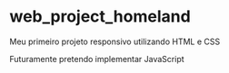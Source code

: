 # web_project_homeland

Meu primeiro projeto responsivo utilizando HTML e CSS

Futuramente pretendo implementar JavaScript
